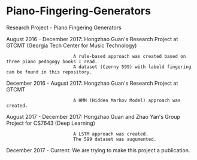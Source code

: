 # Piano-Fingering-Generators
Research Project - Piano Fingering Generators

August 2016 - December 2017: Hongzhao Guan's Research Project at GTCMT (Georgia Tech Center for Music Technology)

                             A rule-based approach was created based on three piano pedagogy books I read.
                             A dataset (Czerny 599) with labeld fingering can be found in this repository. 
                             
December 2016 - August 2017: Hongzhao Guan's Research Project at GTCMT

                             A HMM (Hidden Markov Model) approach was created.
                             
August 2017 - December 2017: Hongzhao Guan and Zhao Yan's Group Project for CS7643 (Deep Learning)

                             A LSTM approach was created.
                             The 599 dataset was augumented.
                             
December 2017 -     Current:  We are trying to make this project a publication.
